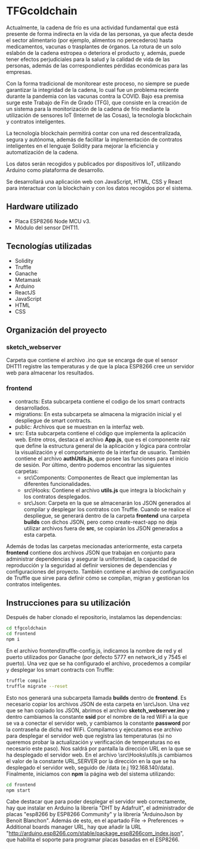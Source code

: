 # **TFGcoldchain**
 Actualmente, la cadena de frío es una actividad fundamental que está presente de forma indirecta en la vida de las personas, ya que afecta desde el sector alimentario (por ejemplo, alimentos no perecederos) hasta medicamentos, vacunas o trasplantes de órganos. La rotura de un solo eslabón de la cadena estropea o deteriora el producto y, además, puede tener efectos perjudiciales para la salud y la calidad de vida de las personas, además de las correspondientes pérdidas económicas para las empresas.
  
  Con la forma tradicional de monitorear este proceso, no siempre se puede garantizar la integridad de la cadena, lo cual fue un problema reciente durante la pandemia con las vacunas contra la COVID. Bajo esa premisa surge este Trabajo de Fin de Grado (TFG), que consiste en la creación de un sistema para la monitorización de la cadena de frío mediante la utilización de sensores IoT (Internet de las Cosas), la tecnología blockchain y contratos inteligentes.
  
  La tecnología blockchain permitirá contar con una red descentralizada, segura y autónoma, además de facilitar la implementación de contratos inteligentes en el lenguaje Solidity para mejorar la eficiencia y automatización de la cadena.

  Los datos serán recogidos y publicados por dispositivos IoT, utilizando Arduino como plataforma de desarrollo.

  Se desarrollará una aplicación web con JavaScript, HTML, CSS y React para interactuar con la blockchain y con los datos recogidos por el sistema.

## **Hardware utilizado**
- Placa ESP8266 Node MCU v3.
- Módulo del sensor DHT11.

## **Tecnologías utilizadas**
- Solidity
- Truffle
- Ganache
- Metamask
- Arduino
- ReactJS
- JavaScript
- HTML
- CSS


## **Organización del proyecto**
 ### sketch_webserver
 Carpeta que contiene el archivo .ino que se encarga de que el sensor DHT11 registre las temperaturas y de que la placa ESP8266 cree un servidor web para almacenar los resultados.

 ### frontend
  - contracts: Esta subcarpeta contiene el codigo de los smart contracts desarrollados.
  - migrations: En esta subcarpeta se almacena la migración inicial y el despliegue de smart contracts.
  - public: Archivos que se muestran en la interfaz web.
  - src: Esta subcarpeta contiene el código que implementa la aplicación web. Entre otros, destaca el archivo **App.js**, que es el componente raíz que define la estructura general de la aplicación y lógica para controlar la visualización y el comportamiento de la interfaz de usuario. También contiene el archivo **authUtils.js**, que posee las funciones para el inicio de sesión. Por último, dentro podemos encontrar las siguientes carpetas:
     - src\Components: Componentes de React que implementan las diferentes funcionalidades.
     - src\Hooks: Contiene el archivo **utils.js** que integra la blockchain y los contratos desplegados.
     - src\Json: Carpeta en la que se almacenarán los JSON generados al compilar y desplegar los contratos con Truffle. Cuando se realice el despliegue, se generará dentro de la carpeta **frontend** una carpeta **builds** con dichos JSON, pero como create-react-app no deja utilizar archivos fuera de **src**, se copiarán los JSON generados a esta carpeta.
   
  Además de todas las carpetas mecionadas anteriormente, esta carpeta **frontend** contiene dos archivos JSON que trabajan en conjunto para administrar dependencias y asegurar la uniformidad, la capacidad de reproducción y la seguridad al definir versiones de dependencias y configuraciones del proyecto. También contiene el archivo de configuración de Truffle que sirve para definir cómo se compilan, migran y gestionan los contratos inteligentes.

 ## Instrucciones para su utilización
 Después de haber clonado el repositorio, instalamos las dependencias:
 ```sh
cd tfgcoldchain
cd frontend
npm i
```
En el archivo frontend\truffle-config.js, indicamos la nombre de red y el puerto utilizados por Ganache (por defecto 5777 en network_id y 7545 el puerto).
Una vez que se ha configurado el archivo, procedemos a compilar y desplegar los smart contracts con Truffle:
```sh
truffle compile
truffle migrate --reset
```
Esto nos generará una subcarpeta llamada **builds** dentro de **frontend**. Es necesario copiar los archivos JSON de esta carpeta en \src\Json.
Una vez que se han copiado los JSON, abrimos el archivo **sketch_webserver.ino** y dentro cambiamos la constante **ssid** por el nombre de la red WiFi a la que se va a conectar el servidor web, y cambiamos la constante **password** por la contraseña de dicha red WiFi.
Compilamos y ejecutamos ese archivo para desplegar el servidor web que registra las temperaturas (si no queremos probar la actualización y verificación de temperaturas no es necesario este paso). Nos saldrá por pantalla la dirección URL en la que se ha desplegado el servidor web.
En el archivo \src\Hooks\utils.js cambiamos el valor de la constante URL_SERVER por la dirección en la que se ha desplegado el servidor web, seguido de /data (e.j 192.168.140/data).
Finalmente, iniciamos con **npm** la página web del sistema utilizando:
```sh
cd frontend
npm start
```

Cabe destacar que para poder desplegar el servidor web correctamente, hay que instalar en Arduino la librería "DHT by Adafruit", el administrador de placas "esp8266 by ESP8266 Community" y la librería "ArduinoJson by Benoit Blanchon". Además de esto, en el apartado File -> Preferences -> Additional boards manager URL, hay que añadir la URL "http://arduino.esp8266.com/stable/package_esp8266com_index.json", que habilita el soporte para programar placas basadas en el ESP8266.
    
